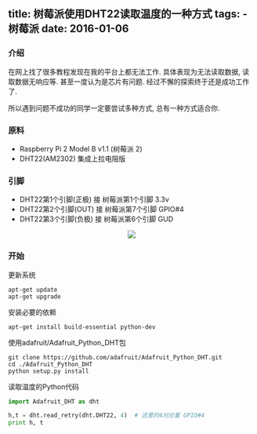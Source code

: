 title: 树莓派使用DHT22读取温度的一种方式
tags:
	- 树莓派
date: 2016-01-06
---
### 介绍

在网上找了很多教程发现在我的平台上都无法工作. 具体表现为无法读取数据, 读取数据无响应等. 甚至一度认为是芯片有问题.
经过不懈的探索终于还是成功工作了.

所以遇到问题不成功的同学一定要尝试多种方式, 总有一种方式适合你.

### 原料
- Raspberry Pi 2 Model B v1.1  (树莓派 2)
- DHT22(AM2302) 集成上拉电阻版


<end></end>


### 引脚

- DHT22第1个引脚(正极) 接 树莓派第1个引脚 3.3v
- DHT22第2个引脚(OUT) 接 树莓派第7个引脚 GPIO#4
- DHT22第3个引脚(负极) 接 树莓派第6个引脚 GUD

<center>
<img src="//flysay.com/image/P1010249.JPG!400"/>
</center>

### 开始

更新系统

    apt-get update
    apt-get upgrade
    
安装必要的依赖

    apt-get install build-essential python-dev        

使用adafruit/Adafruit_Python_DHT包

    git clone https://github.com/adafruit/Adafruit_Python_DHT.git
    cd ./Adafruit_Python_DHT
    python setup.py install
    
读取温度的Python代码

``` python
import Adafruit_DHT as dht

h,t = dht.read_retry(dht.DHT22, 4)  # 这里的4对应着 GPIO#4
print h, t
```

    
